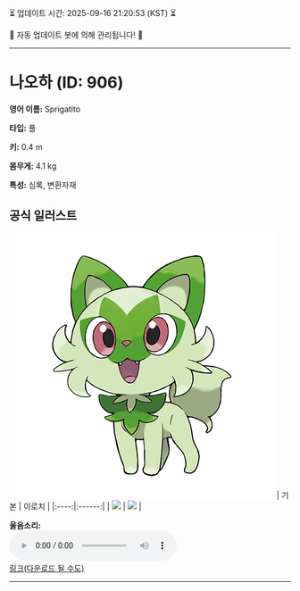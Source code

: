 
⏳ 업데이트 시간: 2025-09-16 21:20:53 (KST) ⏳

🤖 자동 업데이트 봇에 의해 관리됩니다! 🤖

---

# 나오하 (ID: 906)
**영어 이름:** Sprigatito

**타입:** 풀

**키:** 0.4 m

**몸무게:** 4.1 kg

**특성:** 심록, 변환자재

## 공식 일러스트
![](https://raw.githubusercontent.com/PokeAPI/sprites/master/sprites/pokemon/other/official-artwork/906.png)
| 기본 | 이로치 |
|:----:|:------:|
| <img src="http://play.pokemonshowdown.com/sprites/ani/sprigatito.gif" width="200"> | <img src="http://play.pokemonshowdown.com/sprites/ani-shiny/sprigatito.gif" width="200"> |

**울음소리:**<br><audio controls src="https://raw.githubusercontent.com/PokeAPI/cries/main/cries/pokemon/latest/906.ogg"></audio><br> [링크(다운로드 될 수도)](https://raw.githubusercontent.com/PokeAPI/cries/main/cries/pokemon/latest/906.ogg)


---
